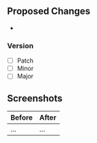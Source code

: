 ## Proposed Changes

<!-- Add your Detailed PR Description here -->

-

### Version

- [ ] Patch
- [ ] Minor
- [ ] Major

<!-- (If applicable) -->

## Screenshots

| Before | After |
| ------ | ----- |
| ...    | ...   |
